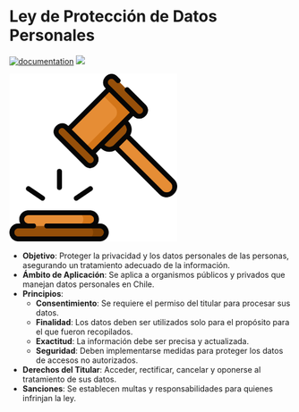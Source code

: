 # Ley de Protección de Datos Personales 

[![documentation](https://img.shields.io/badge/📖-Quarto%20Book-lightblue)](https://seth-nut.github.io/st_proteccion_datos/)
</a>
<a href="https://ley-datos-personales.streamlit.app/" target="_parent" style="margin-right: 10px;">
    <img src="https://static.streamlit.io/badges/streamlit_badge_black_white.svg"/>
</a>

<img src="images/hammer.png" width="300">



- **Objetivo**: Proteger la privacidad y los datos personales de las personas, asegurando un tratamiento adecuado de la información.
- **Ámbito de Aplicación**: Se aplica a organismos públicos y privados que manejan datos personales en Chile.
- **Principios**:
  - **Consentimiento**: Se requiere el permiso del titular para procesar sus datos.
  - **Finalidad**: Los datos deben ser utilizados solo para el propósito para el que fueron recopilados.
  - **Exactitud**: La información debe ser precisa y actualizada.
  - **Seguridad**: Deben implementarse medidas para proteger los datos de accesos no autorizados.
- **Derechos del Titular**: Acceder, rectificar, cancelar y oponerse al tratamiento de sus datos.
- **Sanciones**: Se establecen multas y responsabilidades para quienes infrinjan la ley.




